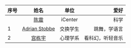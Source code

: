 | 序号  | 姓名                                                                             | 单位      | 爱好     |
|:--- |:------------------------------------------------------------------------------:|:-------:| ------:|
|     | [陈震](About_Us/陈震-个人简介.md) | iCenter | 科学     |
| 1   | [Adrian Stobbe](About_Us/adrian-2019400783.md)                                 | 交换学生    | 跳舞，学语言 |
| 2   | [宫栋宇](About_Us/宫栋宇-个人简介.md)                                 | 心理学系    | 看科幻，听轻音乐 |
